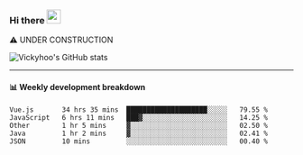 ### Hi there <a href="https://www.gautamkrishnar.com/"><img src="https://media.giphy.com/media/hvRJCLFzcasrR4ia7z/giphy.gif" width="25px"></a>
⚠️ UNDER CONSTRUCTION

![Vickyhoo's GitHub stats](https://github-readme-stats.vercel.app/api?username=vickyhoo&theme=react&show_icons=true)

---

#### :bar_chart: Weekly development breakdown

<!--START_SECTION:waka-->
```text
Vue.js       34 hrs 35 mins  ████████████████████░░░░░   79.55 % 
JavaScript   6 hrs 11 mins   ███▓░░░░░░░░░░░░░░░░░░░░░   14.25 % 
Other        1 hr 5 mins     ▓░░░░░░░░░░░░░░░░░░░░░░░░   02.50 % 
Java         1 hr 2 mins     ▓░░░░░░░░░░░░░░░░░░░░░░░░   02.41 % 
JSON         10 mins         ░░░░░░░░░░░░░░░░░░░░░░░░░   00.40 % 
```
<!--END_SECTION:waka-->


<!--
**vickyhoo/vickyhoo** is a ✨ _special_ ✨ repository because its `README.md` (this file) appears on your GitHub profile.

Here are some ideas to get you started:

- 🔭 I’m currently working on ...
- 🌱 I’m currently learning ...
- 👯 I’m looking to collaborate on ...
- 🤔 I’m looking for help with ...
- 💬 Ask me about ...
- 📫 How to reach me: ...
- 😄 Pronouns: ...
- ⚡ Fun fact: ...
-->
